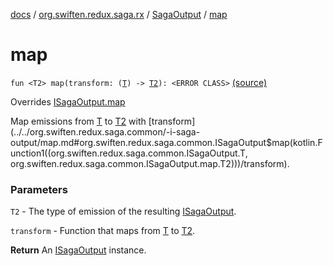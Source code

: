 [docs](../../index.md) / [org.swiften.redux.saga.rx](../index.md) / [SagaOutput](index.md) / [map](./map.md)

# map

`fun <T2> map(transform: (`[`T`](index.md#T)`) -> `[`T2`](map.md#T2)`): <ERROR CLASS>` [(source)](https://github.com/protoman92/KotlinRedux/tree/master/common/common-rx-saga/src/main/kotlin/org/swiften/redux/saga/rx/RxSaga.kt#L38)

Overrides [ISagaOutput.map](../../org.swiften.redux.saga.common/-i-saga-output/map.md)

Map emissions from [T](../../org.swiften.redux.saga.common/-i-saga-output/index.md#T) to [T2](../../org.swiften.redux.saga.common/-i-saga-output/map.md#T2) with [transform](../../org.swiften.redux.saga.common/-i-saga-output/map.md#org.swiften.redux.saga.common.ISagaOutput$map(kotlin.Function1((org.swiften.redux.saga.common.ISagaOutput.T, org.swiften.redux.saga.common.ISagaOutput.map.T2)))/transform).

### Parameters

`T2` - The type of emission of the resulting [ISagaOutput](../../org.swiften.redux.saga.common/-i-saga-output/index.md).

`transform` - Function that maps from [T](../../org.swiften.redux.saga.common/-i-saga-output/index.md#T) to [T2](../../org.swiften.redux.saga.common/-i-saga-output/map.md#T2).

**Return**
An [ISagaOutput](../../org.swiften.redux.saga.common/-i-saga-output/index.md) instance.


